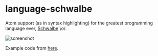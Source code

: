 # language-schwalbe

Atom support (as in syntax highlighting) for the greatest programming language ever, [Schwalbe](https://github.com/kiliankoe/schwalbe) \o/.

![screenshot](https://cloud.githubusercontent.com/assets/2625584/23855501/246eb4ea-07f6-11e7-8a11-8bbda2efd8e5.png)

Example code from [here](https://github.com/kiliankoe/example-package-playingcard-schwalbe).
